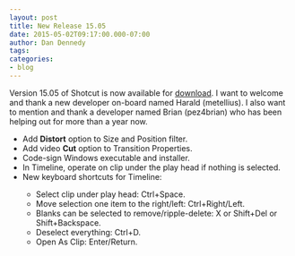 ```yaml
---
layout: post
title: New Release 15.05
date: 2015-05-02T09:17:00.000-07:00
author: Dan Dennedy
tags: 
categories:
- blog
---
```


Version 15.05 of Shotcut is now available for <a href="/shotcut_web/download/">download</a>. I want to welcome and thank a new developer on-board named Harald (metellius). I also want to mention and thank a developer named Brian (pez4brian) who has been helping out for more than a year now.<br>
<ul><li>Add <b>Distort</b> option to Size and Position filter.</li><li>Add video <b>Cut</b> option to Transition Properties.</li><li>Code-sign Windows executable and installer.</li><li>In Timeline, operate on clip under the play head if nothing is selected.</li><li>New keyboard shortcuts for Timeline:</li><ul><li>Select clip under play head: Ctrl+Space.</li><li>Move selection one item to the right/left: Ctrl+Right/Left.</li><li>Blanks can be selected to remove/ripple-delete: X or Shift+Del or Shift+Backspace.</li><li>Deselect everything: Ctrl+D.</li><li>Open As Clip: Enter/Return.</li></ul>